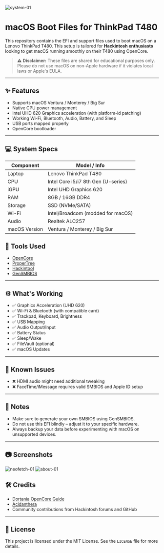![system-01](https://github.com/user-attachments/assets/966eb236-3432-4587-8f70-627046d88ad5)
# macOS Boot Files for ThinkPad T480

This repository contains the EFI and support files used to boot macOS on a Lenovo ThinkPad T480. This setup is tailored for **Hackintosh enthusiasts** looking to get macOS running smoothly on their T480 using OpenCore.

> ⚠️ **Disclaimer:** These files are shared for educational purposes only. Please do not use macOS on non-Apple hardware if it violates local laws or Apple's EULA.

---

## ✨ Features

- Supports macOS Ventura / Monterey / Big Sur
- Native CPU power management
- Intel UHD 620 Graphics acceleration (with platform-id patching)
- Working Wi-Fi, Bluetooth, Audio, Battery, and Sleep
- USB ports mapped properly
- OpenCore bootloader

---

## 💻 System Specs

| Component       | Model / Info                     |
|----------------|----------------------------------|
| Laptop         | Lenovo ThinkPad T480             |
| CPU            | Intel Core i5/i7 8th Gen (U-series) |
| iGPU           | Intel UHD Graphics 620           |
| RAM            | 8GB / 16GB DDR4                  |
| Storage        | SSD (NVMe/SATA)                  |
| Wi-Fi          | Intel/Broadcom (modded for macOS) |
| Audio          | Realtek ALC257                   |
| macOS Version  | Ventura / Monterey / Big Sur     |



## 🧰 Tools Used

- [OpenCore](https://dortania.github.io/OpenCore-Install-Guide/)
- [ProperTree](https://github.com/corpnewt/ProperTree)
- [Hackintool](https://github.com/headkaze/Hackintool)
- [GenSMBIOS](https://github.com/corpnewt/GenSMBIOS)

---

## ⚙️ What's Working

- ✅ Graphics Acceleration (UHD 620)
- ✅ Wi-Fi & Bluetooth (with compatible card)
- ✅ Trackpad, Keyboard, Brightness
- ✅ USB Mapping
- ✅ Audio Output/Input
- ✅ Battery Status
- ✅ Sleep/Wake
- ✅ FileVault (optional)
- ✅ macOS Updates

---

## 🚫 Known Issues

- ❌ HDMI audio might need additional tweaking
- ❌ FaceTime/iMessage requires valid SMBIOS and Apple ID setup

---

## 📌 Notes

- Make sure to generate your own SMBIOS using GenSMBIOS.
- Do not use this EFI blindly – adjust it to your specific hardware.
- Always backup your data before experimenting with macOS on unsupported devices.

---

## 📷 Screenshots
![neofetch-01](https://github.com/user-attachments/assets/9101cc70-d098-4a94-a871-f80423d1f2bd)
![about-01](https://github.com/user-attachments/assets/d7928b11-fa3d-4a43-aa8d-3ce2f430ae63)



## 🛠 Credits

- [Dortania OpenCore Guide](https://dortania.github.io/OpenCore-Install-Guide/)
- [Acidanthera](https://github.com/acidanthera)
- Community contributions from Hackintosh forums and GitHub

---

## 📜 License

This project is licensed under the MIT License. See the `LICENSE` file for more details.
